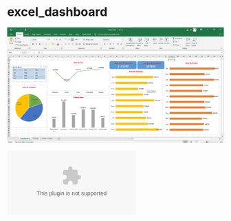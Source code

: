 # excel_dashboard

![excel dashboard](https://github.com/krishnateja-81/excel_dashboard/blob/master/dashboard1.png)

![](https://github.com/krishnateja-81/excel_dashboard/blob/master/Sales%20Data_dashboard.xlsx)


